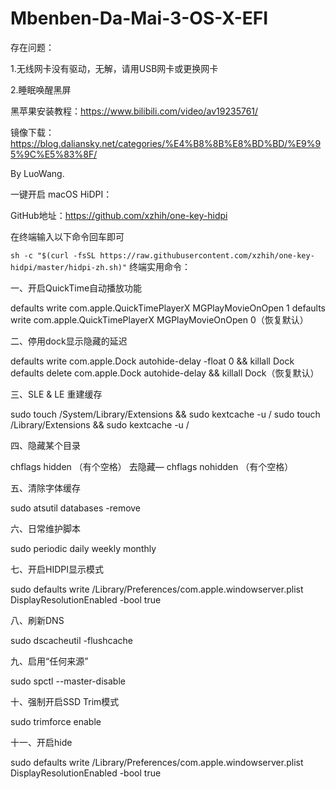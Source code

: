 # Mbenben-Da-Mai-3-OS-X-EFI

存在问题：

1.无线网卡没有驱动，无解，请用USB网卡或更换网卡

2.睡眠唤醒黑屏

黑苹果安装教程：https://www.bilibili.com/video/av19235761/

镜像下载：https://blog.daliansky.net/categories/%E4%B8%8B%E8%BD%BD/%E9%95%9C%E5%83%8F/

By LuoWang.

一键开启 macOS HiDPI：

GitHub地址：https://github.com/xzhih/one-key-hidpi

在终端输入以下命令回车即可

```sh -c "$(curl -fsSL https://raw.githubusercontent.com/xzhih/one-key-hidpi/master/hidpi-zh.sh)"```
终端实用命令：

一、开启QuickTime自动播放功能
 
defaults write com.apple.QuickTimePlayerX MGPlayMovieOnOpen 1
defaults write com.apple.QuickTimePlayerX MGPlayMovieOnOpen 0（恢复默认）

二、停用dock显示隐藏的延迟
 
defaults write com.apple.Dock autohide-delay -float 0 && killall Dock
defaults delete com.apple.Dock autohide-delay && killall Dock（恢复默认）
 
三、SLE & LE 重建缓存

sudo touch /System/Library/Extensions && sudo kextcache -u /
sudo touch /Library/Extensions && sudo kextcache -u /

四、隐藏某个目录
 
chflags hidden （有个空格）
去隐藏— chflags nohidden （有个空格）
 
五、清除字体缓存

sudo atsutil databases -remove
 
六、日常维护脚本

sudo periodic daily weekly monthly

七、开启HIDPI显示模式

sudo defaults write /Library/Preferences/com.apple.windowserver.plist DisplayResolutionEnabled -bool true

八、刷新DNS

sudo dscacheutil -flushcache

九、启用“任何来源”

sudo spctl --master-disable

十、强制开启SSD Trim模式

sudo trimforce enable

十一、开启hide

sudo defaults write /Library/Preferences/com.apple.windowserver.plist DisplayResolutionEnabled -bool true
